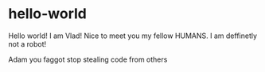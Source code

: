 # hello-world
Hello world!
I am Vlad!
Nice to meet you my fellow HUMANS.
I am deffinetly not a robot!


Adam you faggot stop stealing code from others
